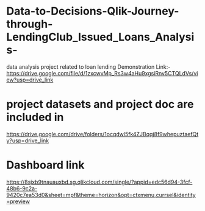 # Data-to-Decisions-Qlik-Journey-through-LendingClub_Issued_Loans_Analysis-
data analysis project related to loan lending
Demonstration Link:- https://drive.google.com/file/d/1zxcwvMp_Rs3w4aHu9xgsiRnv5CTQLdVs/view?usp=drive_link


# project datasets and project doc are included in 
https://drive.google.com/drive/folders/1ocqdwl5fk4ZJBqqj8f9whepuztaefQty?usp=drive_link

# Dashboard link
https://8sjxb9tnauauxbd.sg.qlikcloud.com/single/?appid=edc56d94-3fcf-48b6-9c2a-9420c7ea53d0&sheet=mpf&theme=horizon&opt=ctxmenu,currsel&identity=preview

